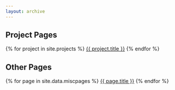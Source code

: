 ```yaml
---
layout: archive
---
```


## Project Pages

{% for project in site.projects %}
  <a class="item__header" href="{{ project.url }}">{{ project.title }}</a>
{% endfor %}

## Other Pages

{% for page in site.data.miscpages %}
  <a class="item__header" href="{{ page.url }}">{{ page.title }}</a>
{% endfor %}
